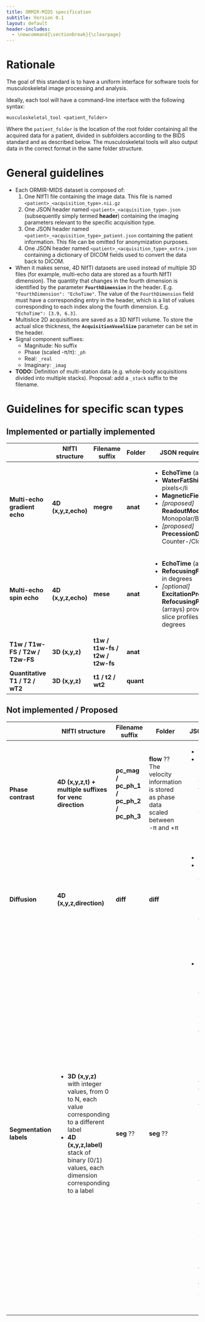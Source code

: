 ```yaml
---
title: ORMIR-MIDS specification
subtitle: Version 0.1
layout: default
header-includes:
  - \newcommand{\sectionbreak}{\clearpage}
---
```


<!--
# Table of contents
{: .no_toc}

* TOC
{:toc}
-->

# Rationale
The goal of this standard is to have a uniform interface for software tools for musculoskeletal image processing and analysis.

Ideally, each tool will have a command-line interface with the following syntax:
```
musculoskeletal_tool <patient_folder>
```
Where the `patient_folder` is the location of the root folder containing all the acquired data for a patient, divided in subfolders according to the BIDS standard and as described below. The musculoskeletal tools will also output data in the correct format in the same folder structure.

# General guidelines

* Each ORMIR-MIDS dataset is composed of:
    1. One NIfTI file containing the image data. This file is named `<patient>_<acquisition_type>.nii.gz`
    2. One JSON header named `<patient>_<acquisition_type>.json` (subsequently simply termed **header**) containing the imaging parameters relevant to the specific acquisition type.
    3. One JSON header named `<patient>_<acquisition_type>_patient.json` containing the patient information. This file can be omitted for anonymization purposes.
    4. One JSON header named `<patient>_<acquisition_type>_extra.json` containing a dictionary of DICOM fields used to convert the data back to DICOM.
* When it makes sense, 4D NIfTI datasets are used instead of multiple 3D files (for example, multi-echo data are stored as a fourth NIfTI dimension). The quantity that changes in the fourth dimension is identified by the parameter **`FourthDimension`** in the header. E.g. `"FourthDimension": "EchoTime"`. The value of the `FourthDimension` field must have a corresponding entry in the header, which is a list of values corresponding to each index along the fourth dimension. E.g. `"EchoTime": [3.9, 6.3]`.
* Multislice 2D acquisitions are saved as a 3D NIfTI volume. To store the actual slice thickness, the **`AcquisitionVoxelSize`** parameter can be set in the header.
* Signal component suffixes:
    * Magnitude: No suffix
    * Phase (scaled -π/π): `_ph`
    * Real: `_real`
    * Imaginary: `_imag`
* **TODO:** Definition of multi-station data (e.g. whole-body acquisitions divided into multiple stacks). Proposal: add a `_stack` suffix to the filename.

# Guidelines for specific scan types

## Implemented or partially implemented


||NIfTI structure|Filename suffix|Folder|JSON required fields|
|---|---|---|---|---|
|**Multi-echo gradient echo**|**4D (x,y,z,echo)**|**megre**|**anat**|<ul> <li>**EchoTime** (array) in ms</li><li>**WaterFatShift** in pixels</li<li>**MagneticFieldStrength**</li><li>*[proposed]* **ReadoutMode**: Monopolar/Bipolar</li><li>*[proposed]* **PrecessionDirection**: Counter-/Clockwise</li> </ul>
|**Multi-echo spin echo**|**4D (x,y,z,echo)**|**mese**|**anat**|<ul><li>**EchoTime** (array) in ms</li><li>**RefocusingFlipAngle** in degrees</li><li>*[optional]* **ExcitationProfile** and **RefocusingProfile** (arrays) providing the slice profiles in degrees</li></ul>
|**T1w / T1w-FS / T2w / T2w-FS**|**3D (x,y,z)**|**t1w / t1w-fs / t2w / t2w-fs**|**anat**||
|**Quantitative T1 / T2 / wT2**|**3D (x,y,z)**|**t1 / t2 / wt2**|**quant**||


<!--

### Multi-echo gradient echo
* NIfTI structure: **4D (x,y,z,echo)**
* Filename suffix: **megre**
* Folder: **anat**
* JSON required fields:
    * **EchoTime** (array) in ms
    * **WaterFatShift** in pixels
    * **MagneticFieldStrength**
    * *[proposed]* **ReadoutMode**: Monopolar/Bipolar
    * *[proposed]* **PrecessionDirection**: Counter-/Clockwise

### Multi-echo spin echo

* NIfTI structure: **4D (x,y,z,echo)**
* Filename suffix: **mese**
* Folder: **anat**
* JSON required fields:
    * **EchoTime** (array) in ms
    * **RefocusingFlipAngle** in degrees
    * *[optional]* **ExcitationProfile** and **RefocusingProfile** (arrays) providing the slice profiles in degrees.

### T1w / T1w-FS / T2w / T2w-FS

* NIfTI structure: **3D (x,y,z)**
* Filename suffix: **t1w / t1w-fs / t2w / t2w-fs**
* Folder: **anat**

### Quantitative T1 / T2 / wT2

* NIfTI structure: **3D (x,y,z)**
* Filename suffix: **t1 / t2 / wt2**
* Folder: **quant**
-->

## Not implemented / Proposed
||NIfTI structure|Filename suffix|Folder|JSON required fields|
|---|---|---|---|---|
|**Phase contrast**|**4D (x,y,z,t) + multiple suffixes for venc direction**|**pc_mag / pc_ph_1 / pc_ph_2 / pc_ph_3**|**flow** ?? The velocity information is stored as phase data scaled between -π and +π|<ul><li>**Venc** in cm/s</li><li>**EncodingDirection** (3D vector) for each phase volume, indicating the direction of the positive velocity encoding for that volume. **TBD**: patient coordinate system or image coordinate system.</li></ul>|
|**Diffusion**|**4D (x,y,z,direction)**|**diff**|**diff**|<ul><li>**MixingTime** in ms</li><li>**EncodingDirection** (array of 3D vectors). The norm of the vector is the **b-value**. The normalized vector indicates the **direction** of the diffusion gradient in patient coordinates.</li></ul>|
|**Segmentation labels**|<ul><li>**3D (x,y,z)** with integer values, from 0 to N, each value corresponding to a different label</li><li>**4D (x,y,z,label)** stack of binary (0/1) values, each dimension corresponding to a label</li><ul>|**seg** ??|**seg** ??|<ul><li>**Labels** (array of strings). List of the labels represented in the masks. The first value in the list corresponds to either a gray level of 0 or to the 1st volume in the fourth dimension. E.g. `["Background", "SOL", "VM", "VL"]`</li></li>**Note**: the string representation of the labels must follow a standardized format. While it is possible that the same anatomical structure is represented by different labels (e.g. `SOL` or `Soleus`), the labels must be known. This allows flexibility in the implementation of segmentation tools, while keeping easy interoperability because all values are easily convertible. A list of standardized labels is visible [here](https://docs.google.com/spreadsheets/d/e/2PACX-1vS4gioDvbO_6VItFglPEWeXP0U86tfG1yYifTU-XXqk5kdN1vln6KVP6bzDNPw-_L8xvkZ0soQeyW8-/pubhtml#). Please contact [Francesco Santini](mailto:francesco.santini@unibas.ch) if you would like to add your own definitions.</li></ul>


<!--
### Phase contrast

* NIfTI structure: **4D (x,y,z,t) + multiple suffixes for venc direction**
* Filename suffix: **pc_mag / pc_ph_1 / pc_ph_2 / pc_ph_3**
* Folder: **flow** ??
* The velocity information is stored as phase data scaled between -π and +π.
* JSON required fields:
    * **Venc** in cm/s
    * **EncodingDirection** (3D vector) for each phase volume, indicating the direction of the positive velocity encoding for that volume. **TBD**: patient coordinate system or image coordinate system.

### Diffusion

* NIfTI structure: **4D (x,y,z,direction)**
* Filename suffix: **diff**
* Folder: **diff** ??
* JSON required fields:
    * **MixingTime** in ms
    * **EncodingDirection** (array of 3D vectors). The norm of the vector is the **b-value**. The normalized vector indicates the **direction** of the diffusion gradient in patient coordinates.

### Segmentation labels

* NIfTI structure: 
    * **3D (x,y,z)** with integer values, from 0 to N, each value corresponding to a different label
    * **4D (x,y,z,label)** stack of binary (0/1) values, each dimension corresponding to a label
* Filename suffix: **seg** ??
* Folder: **seg** ??
* JSON required fields:
    * **Labels** (array of strings). List of the labels represented in the masks. The first value in the list corresponds to either a gray level of 0 or to the 1st volume in the fourth dimension. E.g. `["Background", "SOL", "VM", "VL"]`
    * **Note**: the string representation of the labels must follow a standardized format. While it is possible that the same anatomical structure is represented by different labels (e.g. `SOL` or `Soleus`), the labels must be known. This allows flexibility in the implementation of segmentation tools, while keeping easy interoperability because all values are easily convertible. A list of standardized labels is visible [here](https://docs.google.com/spreadsheets/d/e/2PACX-1vS4gioDvbO_6VItFglPEWeXP0U86tfG1yYifTU-XXqk5kdN1vln6KVP6bzDNPw-_L8xvkZ0soQeyW8-/pubhtml#). Please contact [Francesco Santini](mailto:francesco.santini@unibas.ch) if you would like to add your own definitions.
-->